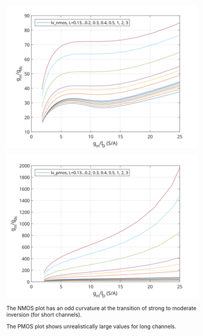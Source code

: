 <p align="center">
   <img src="../img/gm_gds-gm_ID_n.svg" width="600" />
</p>

<p align="center">
   <img src="../img/gm_gds-gm_ID_p.svg" width="600" />
</p>

The NMOS plot has an odd curvature at the transition of strong to moderate inversion (for short channels).  

The PMOS plot shows unrealistically large values for long channels.